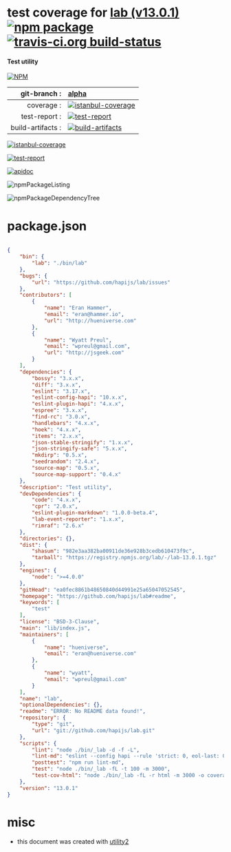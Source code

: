 # test coverage for  [lab (v13.0.1)](https://github.com/hapijs/lab#readme)  [![npm package](https://img.shields.io/npm/v/npmtest-lab.svg?style=flat-square)](https://www.npmjs.org/package/npmtest-lab) [![travis-ci.org build-status](https://api.travis-ci.org/npmtest/node-npmtest-lab.svg)](https://travis-ci.org/npmtest/node-npmtest-lab)
#### Test utility

[![NPM](https://nodei.co/npm/lab.png?downloads=true)](https://www.npmjs.com/package/lab)

| git-branch : | [alpha](https://github.com/npmtest/node-npmtest-lab/tree/alpha)|
|--:|:--|
| coverage : | [![istanbul-coverage](https://npmtest.github.io/node-npmtest-lab/build/coverage.badge.svg)](https://npmtest.github.io/node-npmtest-lab/build/coverage.html/index.html)|
| test-report : | [![test-report](https://npmtest.github.io/node-npmtest-lab/build/test-report.badge.svg)](https://npmtest.github.io/node-npmtest-lab/build/test-report.html)|
| build-artifacts : | [![build-artifacts](https://npmtest.github.io/node-npmtest-lab/glyphicons_144_folder_open.png)](https://github.com/npmtest/node-npmtest-lab/tree/gh-pages/build)|

[![istanbul-coverage](https://npmtest.github.io/node-npmtest-lab/build/screenCapture.buildCustomOrg.browser.coverage.html.png)](https://npmtest.github.io/node-npmtest-lab/build/coverage.html/index.html)

[![test-report](https://npmtest.github.io/node-npmtest-lab/build/screenCapture.buildCustomOrg.browser.%252Fhome%252Ftravis%252Fbuild%252Fnpmtest%252Fnode-npmtest-lab%252Ftmp%252Fbuild%252Ftest-report.html.png)](https://npmtest.github.io/node-npmtest-lab/build/test-report.html)

[![apidoc](https://npmdoc.github.io/node-npmdoc-lab/build/screenCapture.buildApidoc.browser.%252Fhome%252Ftravis%252Fbuild%252Fnpmdoc%252Fnode-npmdoc-lab%252Ftmp%252Fbuild%252Fapidoc.html.png)](https://npmdoc.github.io/node-npmdoc-lab/build/apidoc.html)

![npmPackageListing](https://npmtest.github.io/node-npmtest-lab/build/screenCapture.npmPackageListing.svg)

![npmPackageDependencyTree](https://npmtest.github.io/node-npmtest-lab/build/screenCapture.npmPackageDependencyTree.svg)



# package.json

```json

{
    "bin": {
        "lab": "./bin/lab"
    },
    "bugs": {
        "url": "https://github.com/hapijs/lab/issues"
    },
    "contributors": [
        {
            "name": "Eran Hammer",
            "email": "eran@hammer.io",
            "url": "http://hueniverse.com"
        },
        {
            "name": "Wyatt Preul",
            "email": "wpreul@gmail.com",
            "url": "http://jsgeek.com"
        }
    ],
    "dependencies": {
        "bossy": "3.x.x",
        "diff": "3.x.x",
        "eslint": "3.17.x",
        "eslint-config-hapi": "10.x.x",
        "eslint-plugin-hapi": "4.x.x",
        "espree": "3.x.x",
        "find-rc": "3.0.x",
        "handlebars": "4.x.x",
        "hoek": "4.x.x",
        "items": "2.x.x",
        "json-stable-stringify": "1.x.x",
        "json-stringify-safe": "5.x.x",
        "mkdirp": "0.5.x",
        "seedrandom": "2.4.x",
        "source-map": "0.5.x",
        "source-map-support": "0.4.x"
    },
    "description": "Test utility",
    "devDependencies": {
        "code": "4.x.x",
        "cpr": "2.0.x",
        "eslint-plugin-markdown": "1.0.0-beta.4",
        "lab-event-reporter": "1.x.x",
        "rimraf": "2.6.x"
    },
    "directories": {},
    "dist": {
        "shasum": "982e3aa382ba00911de36e928b3cedb610473f9c",
        "tarball": "https://registry.npmjs.org/lab/-/lab-13.0.1.tgz"
    },
    "engines": {
        "node": ">=4.0.0"
    },
    "gitHead": "ea0fec8861b48650840d44991e25a65047052545",
    "homepage": "https://github.com/hapijs/lab#readme",
    "keywords": [
        "test"
    ],
    "license": "BSD-3-Clause",
    "main": "lib/index.js",
    "maintainers": [
        {
            "name": "hueniverse",
            "email": "eran@hueniverse.com"
        },
        {
            "name": "wyatt",
            "email": "wpreul@gmail.com"
        }
    ],
    "name": "lab",
    "optionalDependencies": {},
    "readme": "ERROR: No README data found!",
    "repository": {
        "type": "git",
        "url": "git://github.com/hapijs/lab.git"
    },
    "scripts": {
        "lint": "node ./bin/_lab -d -f -L",
        "lint-md": "eslint --config hapi --rule 'strict: 0, eol-last: 0' --plugin markdown --ext md  .",
        "posttest": "npm run lint-md",
        "test": "node ./bin/_lab -fL -t 100 -m 3000",
        "test-cov-html": "node ./bin/_lab -fL -r html -m 3000 -o coverage.html"
    },
    "version": "13.0.1"
}
```



# misc
- this document was created with [utility2](https://github.com/kaizhu256/node-utility2)
